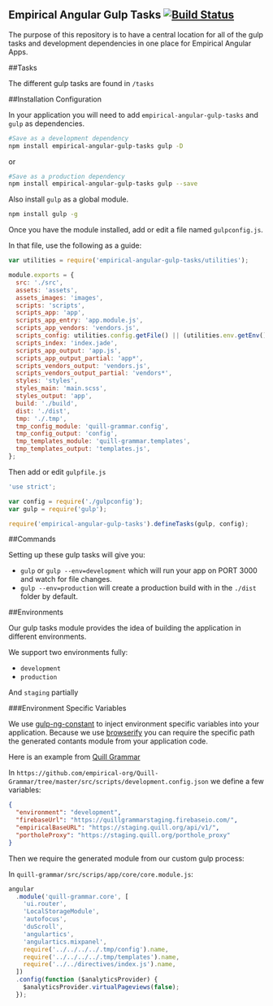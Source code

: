 Empirical Angular Gulp Tasks [![Build Status](https://travis-ci.org/empirical-org/empirical-angular-gulp-tasks.svg?branch=master)](https://travis-ci.org/empirical-org/empirical-angular-gulp-tasks)
----------------------------

The purpose of this repository is to have a central
location for all of the gulp tasks and development
dependencies in one place for Empirical Angular Apps.

##Tasks

The different gulp tasks are found in `/tasks`

##Installation Configuration

In your application you will need to add `empirical-angular-gulp-tasks`
and `gulp` as dependencies.

```bash
#Save as a development dependency
npm install empirical-angular-gulp-tasks gulp -D
```

or

```bash
#Save as a production dependency
npm install empirical-angular-gulp-tasks gulp --save
```

Also install `gulp` as a global module.

```bash
npm install gulp -g
```

Once you have the module installed, add or edit a
file named `gulpconfig.js`.

In that file, use the following as a guide:

```js
var utilities = require('empirical-angular-gulp-tasks/utilities');

module.exports = {
  src: './src',
  assets: 'assets',
  assets_images: 'images',
  scripts: 'scripts',
  scripts_app: 'app',
  scripts_app_entry: 'app.module.js',
  scripts_app_vendors: 'vendors.js',
  scripts_config: utilities.config.getFile() || (utilities.env.getEnv() + '.config.json'),
  scripts_index: 'index.jade',
  scripts_app_output: 'app.js',
  scripts_app_output_partial: 'app*',
  scripts_vendors_output: 'vendors.js',
  scripts_vendors_output_partial: 'vendors*',
  styles: 'styles',
  styles_main: 'main.scss',
  styles_output: 'app',
  build: './build',
  dist: './dist',
  tmp: './.tmp',
  tmp_config_module: 'quill-grammar.config',
  tmp_config_output: 'config',
  tmp_templates_module: 'quill-grammar.templates',
  tmp_templates_output: 'templates.js',
};
```

Then add or edit `gulpfile.js`

```js
'use strict';

var config = require('./gulpconfig');
var gulp = require('gulp');

require('empirical-angular-gulp-tasks').defineTasks(gulp, config);
```

##Commands

Setting up these gulp tasks will give you:

* `gulp` or `gulp --env=development` which will run your app on PORT 3000
   and watch for file changes.
* `gulp --env=production` will create a production build with in the `./dist` folder
    by default.


##Environments

Our gulp tasks module provides the idea of building
the application in different environments.

We support two environments fully:

* `development`
* `production`

And `staging` partially

###Environment Specific Variables

We use [gulp-ng-constant](https://www.npmjs.com/package/gulp-ng-constant) to inject
environment specific variables into your application. Because we use [browserify](http://browserify.org/)
you can require the specific path the generated contants module from your application
code.

Here is an example from [Quill Grammar](https://github.com/empirical-org/Quill-Grammar)

In `https://github.com/empirical-org/Quill-Grammar/tree/master/src/scripts/development.config.json`
we define a few variables:
```json
{
  "environment": "development",
  "firebaseUrl": "https://quillgrammarstaging.firebaseio.com/",
  "empiricalBaseURL": "https://staging.quill.org/api/v1/",
  "portholeProxy": "https://staging.quill.org/porthole_proxy"
}
```

Then we require the generated module from our custom gulp process:

In `quill-grammar/src/scrips/app/core/core.module.js`:

```js
angular
  .module('quill-grammar.core', [
    'ui.router',
    'LocalStorageModule',
    'autofocus',
    'duScroll',
    'angulartics',
    'angulartics.mixpanel',
    require('../../../../.tmp/config').name,
    require('../../../../.tmp/templates').name,
    require('../../directives/index.js').name,
  ])
  .config(function ($analyticsProvider) {
    $analyticsProvider.virtualPageviews(false);
  });
```
